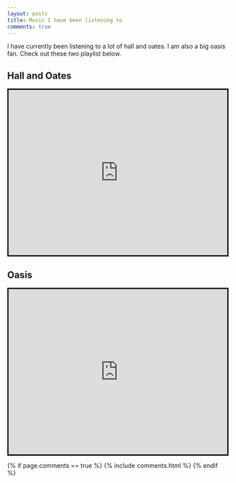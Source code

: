 ```yaml
---
layout: posts
title: Music I have been listening to 
comments: true
---
```


I have currently been listening to a lot of hall and oates. I am also a big oasis fan. Check out these two playlist below. 

## Hall and Oates
<iframe src="https://open.spotify.com/embed/album/4tUyNf5dGXwY4TaMaxwhqF?utm_source=generator" width="100%" height="380" frameBorder="20" allowfullscreen="" allow="autoplay; clipboard-write; encrypted-media; fullscreen; picture-in-picture" style= "border: 3px solid black;"></iframe>



## Oasis
<iframe src="https://open.spotify.com/embed/playlist/2wDri5iiXZ2qVIL5bvihco?utm_source=generator&theme=0" width="100%" height="380" frameBorder="0" allowfullscreen="" allow="autoplay; clipboard-write; encrypted-media; fullscreen; picture-in-picture" style= "border: 3px solid black;" ></iframe>

{% if page.comments == true %}
  {% include comments.html %}
{% endif %}
